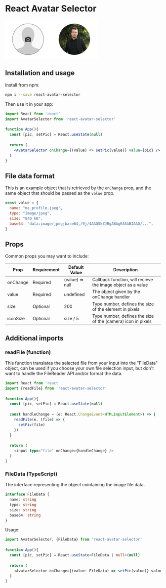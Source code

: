 # React Avatar Selector

<img src='https://github.com/belferink1996/react-avatar-selector/blob/main/docs/preview-no-value.png' width='150' ><img src='https://github.com/belferink1996/react-avatar-selector/blob/main/docs/preview-with-value.png' width='150' >

## Installation and usage

Install from npm:

```bash
npm i --save react-avatar-selector
```

Then use it in your app:

```jsx
import React from 'react'
import AvatarSelector from 'react-avatar-selector'

function App(){
  const [pic, setPic] = React.useState(null)

  return (
    <AvatarSelector onChange={(value) => setPic(value)} value={pic} />
  )
}
```

## File data format

This is an example object that is retrieved by the `onChange` prop, and the same object that should be passed as the `value` prop.

```javascript
const value = {
  name: "me_profile.jpeg",
  type: "image/jpeg",
  size: "840 kB",
  base64: "data:image/jpeg;base64,/9j/4AAQSkZJRgABAgEASABIAAD/...",
}
```

## Props

Common props you may want to include:

| Prop     | Requirement | Default Value   | Description                                                  |
| -------- | ----------- | --------------- | ------------------------------------------------------------ |
| onChange | Required    | (value) => null | Callback function, will recieve the image object as a value  |
| value    | Required    | undefined       | The object given by the onChange handler                     |
| size     | Optional    | 200             | Type number, defines the size of the element in pixels       |
| iconSize | Optional    | size / 5        | Type number, defines the size of the (camera) icon in pixels |

## Additional imports

### readFile (function)

This function translates the selected file from your input into the "FileData" object, can be used if you choose your own file selection  input, but don't want to handle the FileReader API and/or format the data.

```typescript
import React from 'react
import {readFile} from 'react-avatar-selector'

function App(){
  const [pic, setPic] = React.useState(null)

  const handleChange = (e: React.ChangeEvent<HTMLInputElement>) => {
    readFile(e, (file) => {
      setPic(file)
    })
  }

  return (
    <input type="file" onChange={handleChange} />
  )
}
```

### FileData (TypeScript)

The interface representing the object cointaining the image file data.

```typescript
interface FileData {
  name: string
  type: string
  size: string
  base64: string
}
```

Usage:

```typescript
import AvatarSelector, {FileData} from 'react-avatar-selector'

function App(){
  const [pic, setPic] = React.useState<FileData | null>(null)

  return (
    <AvatarSelector onChange={(value: FileData) => setPic(value)} value={pic} />
  )
}
```
